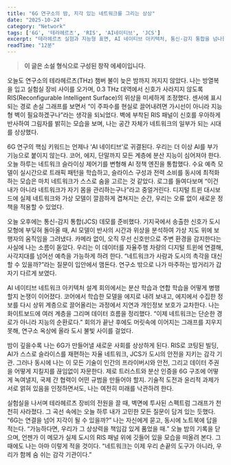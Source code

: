 ```yaml
---
title: "6G 연구소의 밤, 지각 있는 네트워크를 그리는 상상"
date: "2025-10-24"
category: "Network"
tags: ['6G', '테라헤르츠', 'RIS', 'AI네이티브', 'JCS']
excerpt: "테라헤르츠 실험과 지능형 표면, AI 네이티브 아키텍처, 통신-감지 통합을 넘나들며 6G의 미래를 환상과 현실 사이에서 탐구한 기록"
readTime: "12분"
---
```


> **이 글은 소설 형식으로 구성된 창작 에세이입니다.**

오늘도 연구소의 테라헤르츠(THz) 챔버 불이 늦은 밤까지 꺼지지 않았다. 나는 방열복을 입고 실험실 장비 사이를 오가며, 0.3 THz 대역에서 신호가 사라지지 않도록 RIS(Reconfigurable Intelligent Surface)의 위상을 미세하게 조정했다. 센서에 표시되는 경로 손실 그래프를 보면서 “이 주파수를 현실로 끌어내려면 가시선이 아니라 지능형 벽이 필요하겠구나”라는 생각을 되뇌었다. 벽에 부착된 RIS 패널이 신호를 우아하게 반사하여 그림자를 밝히는 모습을 보며, 나는 공간 자체가 네트워크의 일부가 되는 시대를 상상했다.

6G 연구의 핵심 키워드는 언제나 ‘AI 네이티브’로 귀결된다. 우리는 더 이상 AI를 부가 기능으로 붙이지 않는다. 코어, 에지, 단말까지 모든 계층에 분산 지능이 심어져야 한다. 오늘 하루는 네트워크 슬라이싱 제어기를 변형해 AI 정책 엔진을 통합했다. 수요 예측 모델이 실시간으로 트래픽 패턴을 학습하고, 슬라이스 구성과 전력 소비를 동시에 최적화하는 모습은 마치 네트워크가 스스로 숨을 고르는 것 같았다. 로그를 들여다보며 “이건 내가 아니라 네트워크가 자기 몸을 관리하는구나”라고 중얼거린다. 디지털 트윈 대시보드에 실제 네트워크와 가상 모델이 깔끔하게 겹쳐지는 순간, 우리는 오류 없이 새로운 정책을 적용할 수 있었다.

오늘 오후에는 통신-감지 통합(JCS) 데모를 준비했다. 기지국에서 송출한 신호가 도시 모형에 부딪혀 돌아올 때, AI 모델이 반사의 시간과 위상을 분석하여 가상 지도 위에 보행자의 움직임을 그려냈다. 카메라 없이, 오직 무선 신호만으로 주변 환경을 감지한다는 사실에 나는 소름이 돋았다. 우리는 이 데이터를 자율주행 차량의 디지털 트윈에 연결해, 사각지대를 넘어선 예측을 가능하게 하려 한다. “네트워크가 사람과 도시의 촉각을 대신할 수 있을까?”라는 질문이 입안에서 맴돈다. 연구소 밖으로 나가 마주하는 밤거리가 갑자기 다르게 보였다.

AI 네이티브 네트워크 아키텍처 설계 회의에서는 분산 학습과 연합 학습을 어떻게 병행할지 논쟁이 이어졌다. 코어에서 학습한 모델을 에지로 내려 보내고, 에지에서 수집한 정보를 다시 상위 계층으로 끌어올리는 과정에서 지연과 개인정보 보호가 교차한다. 나는 화이트보드에 여러 계층을 그리며 데이터 흐름을 정리했다. “이제 네트워크는 단순한 경로가 아니라 지능의 순환로다.” 회의가 끝난 후에도 머릿속에 이어지는 그래프를 지우지 못해, 연구소 옥상에 올라 도시 불빛 사이를 걸었다.

밤이 깊을수록 나는 6G가 만들어낼 새로운 사회를 상상하게 된다. RIS로 코팅된 빌딩, AI가 스스로 슬라이스를 재편하는 자율 네트워크, JCS가 도시의 안전을 지키는 감각 기관. 그러나 동시에 나는 이 모든 기술이 인간의 프라이버시와 안전, 그리고 데이터 주권을 어떻게 지킬지를 끊임없이 자문한다. 제로 트러스트와 분산 인증을 6G 구조에 어떻게 녹여낼지, 국제 간 협력이 어떤 규범을 만들어야 할지. 기술적 도전과 윤리적 과제가 서로 얽혀 있음을 인정하면서도, 나는 여전히 미래를 낙관하려 한다.

실험실을 나서며 테라헤르츠 장비의 전원을 끌 때, 벽면에 투사된 스펙트럼 그래프가 천천히 사라졌다. 그 곡선 속에는 오늘 하루 내가 고민한 모든 질문이 담겨 있는 듯했다. “6G는 연결을 넘어 지각이 될 수 있을까?” 나는 자신에게 묻고, 동시에 노트북에 답을 적는다. “가능하다면, 우리가 그 상상력을 책임감 있게 품었을 때.” 오늘 밤의 기록을 닫으며, 언젠가 이 메모가 실제 도시의 RIS 패널 위에 깃들어 있을 모습을 떠올려 본다. 그때에도 나는 아마 이렇게 적을 것이다. “네트워크는 이제 우리 손끝의 도구가 아니라, 우리가 함께 숨 쉬는 감각 기관이다.”
